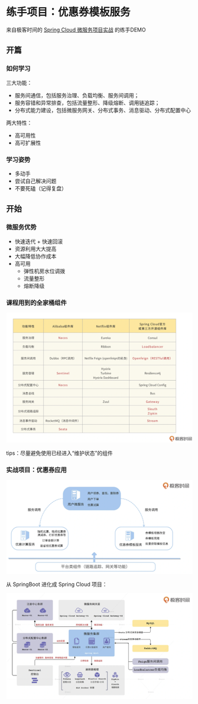 # 练手项目：优惠券模板服务

来自极客时间的 [Spring Cloud 微服务项目实战](https://gitee.com/banxian-yao/geekbang-coupon-center) 的练手DEMO



## 开篇

### 如何学习

三大功能：

-   服务间通信，包括服务治理、负载均衡、服务间调用；
-   服务容错和异常排查，包括流量整形、降级熔断、调用链追踪；
-   分布式能力建设，包括微服务网关、分布式事务、消息驱动、分布式配置中心

两大特性：

-   高可用性
-   高可扩展性


### 学习姿势

-   多动手
-   尝试自己解决问题
-   不要死磕（记得复盘）



## 开始

### 微服务优势

-   快速迭代 + 快速回滚
-   资源利用大大提高
-   大幅降低协作成本
-   高可用
    -   弹性机房水位调拨
    -   流量整形
    -   熔断降级



### 课程用到的全家桶组件

![image-20220517225645257](README.assets/image-20220517225645257.png)

tips：尽量避免使用已经进入“维护状态”的组件



### 实战项目：优惠券应用



![image-20220517234827782](README.assets/image-20220517234827782.png)



从 SpringBoot 进化成 Spring Cloud 项目：

![image-20220517235121926](README.assets/image-20220517235121926.png)



